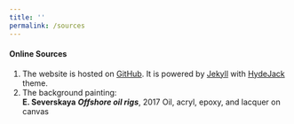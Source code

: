 ```yaml
---
title: ''
permalink: /sources
---
```


#### Online Sources

1. The website is hosted on [GitHub](https://github.com/). It is powered by [Jekyll](https://jekyllrb.com) with [HydeJack](https://hydejack.com/) theme.
2. The background painting:  
        **E. Severskaya**
        ***Offshore oil rigs***, 2017
        Oil, acryl, epoxy, and lacquer on canvas


